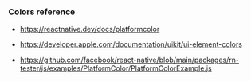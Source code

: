 ### Colors reference
- https://reactnative.dev/docs/platformcolor
- https://developer.apple.com/documentation/uikit/ui-element-colors

- https://github.com/facebook/react-native/blob/main/packages/rn-tester/js/examples/PlatformColor/PlatformColorExample.js